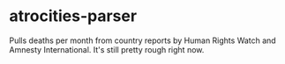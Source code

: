 atrocities-parser
=================

Pulls deaths per month from country reports by Human Rights Watch and Amnesty International. It's still pretty rough right now.

